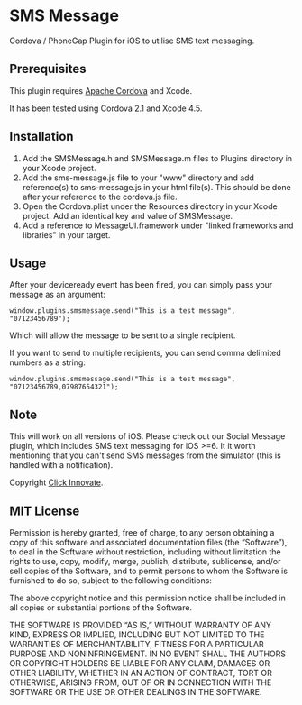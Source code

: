 SMS Message
===========

Cordova / PhoneGap Plugin for iOS to utilise SMS text messaging.


## Prerequisites

This plugin requires [Apache Cordova](http://incubator.apache.org/cordova/) and Xcode.

It has been tested using Cordova 2.1 and Xcode 4.5.


## Installation

1. Add the SMSMessage.h and SMSMessage.m files to Plugins directory in your Xcode project.
2. Add the sms-message.js file to your "www" directory and add reference(s) to sms-message.js in your html file(s). This should be done after your reference to the cordova.js file.
3. Open the Cordova.plist under the Resources directory in your Xcode project. Add an identical key and value of SMSMessage.
4. Add a reference to MessageUI.framework under "linked frameworks and libraries" in your target.


## Usage

After your deviceready event has been fired, you can simply pass your message as an argument:

	window.plugins.smsmessage.send("This is a test message", "07123456789");

Which will allow the message to be sent to a single recipient.

If you want to send to multiple recipients, you can send comma delimited numbers as a string:

	window.plugins.smsmessage.send("This is a test message", "07123456789,07987654321");


## Note

This will work on all versions of iOS. Please check out our Social Message plugin, which includes SMS text messaging for iOS >=6.
It it worth mentioning that you can't send SMS messages from the simulator (this is handled with a notification).

Copyright [Click Innovate](http://www.clickinnovate.com/).


## MIT License

Permission is hereby granted, free of charge, to any person obtaining a copy of this software and associated documentation files (the “Software”), to deal in the Software without restriction, including without limitation the rights to use, copy, modify, merge, publish, distribute, sublicense, and/or sell copies of the Software, and to permit persons to whom the Software is furnished to do so, subject to the following conditions:

The above copyright notice and this permission notice shall be included in all copies or substantial portions of the Software.

THE SOFTWARE IS PROVIDED “AS IS,” WITHOUT WARRANTY OF ANY KIND, EXPRESS OR IMPLIED, INCLUDING BUT NOT LIMITED TO THE WARRANTIES OF MERCHANTABILITY, FITNESS FOR A PARTICULAR PURPOSE AND NONINFRINGEMENT. IN NO EVENT SHALL THE AUTHORS OR COPYRIGHT HOLDERS BE LIABLE FOR ANY CLAIM, DAMAGES OR OTHER LIABILITY, WHETHER IN AN ACTION OF CONTRACT, TORT OR OTHERWISE, ARISING FROM, OUT OF OR IN CONNECTION WITH THE SOFTWARE OR THE USE OR OTHER DEALINGS IN THE SOFTWARE.